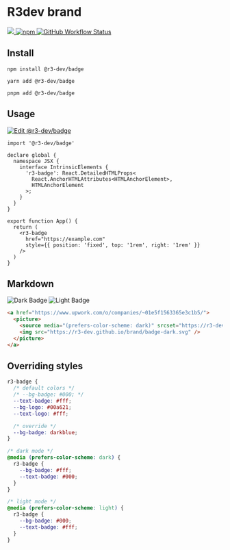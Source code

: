 # R3dev brand

<p align="left">
  <a href="https://www.upwork.com/o/companies/~01e5f1563365e3c1b5/">
    <picture>
      <source media="(prefers-color-scheme: dark)" srcset="https://r3-dev.github.io/brand/badge-light.svg">
      <img src="https://r3-dev.github.io/brand/badge-dark.svg" />
    </picture>
  </a>

  <a href="https://www.npmjs.com/package/@r3-dev/brand">
    <img alt="npm" src="https://img.shields.io/npm/v/@r3-dev/brand">
  </a>

  <a href="https://github.com/r3-dev/brand/actions">
    <img alt="GitHub Workflow Status" src="https://img.shields.io/github/actions/workflow/status/r3-dev/brand/gh-pages.yaml?branch=master">
  </a>
</p>

## Install

```
npm install @r3-dev/badge
```

```
yarn add @r3-dev/badge
```

```
pnpm add @r3-dev/badge
```

## Usage

[![Edit @r3-dev/badge](https://codesandbox.io/static/img/play-codesandbox.svg)](https://codesandbox.io/s/r3-dev-brand-z6f766?fontsize=14&hidenavigation=1&theme=dark)

```tsx
import '@r3-dev/badge'

declare global {
  namespace JSX {
    interface IntrinsicElements {
      'r3-badge': React.DetailedHTMLProps<
        React.AnchorHTMLAttributes<HTMLAnchorElement>,
        HTMLAnchorElement
      >;
    }
  }
}

export function App() {
  return (
    <r3-badge
      href="https://example.com"
      style={{ position: 'fixed', top: '1rem', right: '1rem' }}
    />
  )
}
```

## Markdown

![Dark Badge](https://r3-dev.github.io/brand/badge-dark.svg)
![Light Badge](https://r3-dev.github.io/brand/badge-light.svg)

```markdown
<a href="https://www.upwork.com/o/companies/~01e5f1563365e3c1b5/">
  <picture>
    <source media="(prefers-color-scheme: dark)" srcset="https://r3-dev.github.io/brand/badge-light.svg">
    <img src="https://r3-dev.github.io/brand/badge-dark.svg" />
  </picture>
</a>
```

## Overriding styles

```css
r3-badge {
  /* default colors */
  /* --bg-badge: #000; */
  --text-badge: #fff;
  --bg-logo: #00a621;
  --text-logo: #fff;

  /* override */
  --bg-badge: darkblue;
}

/* dark mode */
@media (prefers-color-scheme: dark) {
  r3-badge {
    --bg-badge: #fff;
    --text-badge: #000;
  }
}

/* light mode */
@media (prefers-color-scheme: light) {
  r3-badge {
    --bg-badge: #000;
    --text-badge: #fff;
  }
}
```
